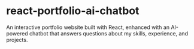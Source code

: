 # react-portfolio-ai-chatbot
An interactive portfolio website built with React, enhanced with an AI-powered chatbot that answers questions about my skills, experience, and projects.
